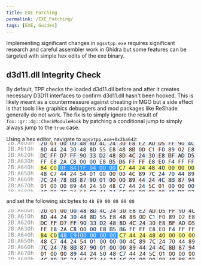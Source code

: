 ```yaml
---
title: EXE Patching
permalink: /EXE_Patching/
tags: [EXE, Guides]
---
```


Implementing significant changes in `mgsvtpp.exe` requires significant research and careful assembler work in Ghidra but some features can be targeted with simple hex edits of the exe binary.  

## d3d11.dll Integrity Check
By default, TPP checks the loaded d3d11.dll before and after it creates necessary D3D11 interfaces to confirm d3d11.dll hasn't been hooked. This is likely meant as a countermeasure against cheating in MGO but a side effect is that tools like graphics debuggers and mod packages like ReShade generally do not work. The fix is to simply ignore the result of `fox::gr::dg::CheckModuleHook` by patching a conditional jump to simply always jump to the `true` case.

Using a hex editor, navigate to `mgsvtpp.exe+0x2ba642`:
![](/assets/ExePatching/BeforeCheckModuleHookFix.png)

and set the following six bytes to `48 E9 00 00 00 00`

![](/assets/ExePatching/AfterCheckModuleHookFix.png)